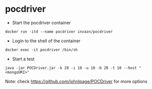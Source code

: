 # pocdriver

- Start the pocdriver container

```
docker run -itd --name pocdriver invazn/pocdriver
```

- Login to the shell of the container

```
docker exec -it pocdriver /bin/sh
```

- Start a test

```
java -jar POCDriver.jar -k 20 -i 10 -u 10 -b 20 -t 10 --host "<mongoURI>"
```

Note: check https://github.com/johnlpage/POCDriver for more options
